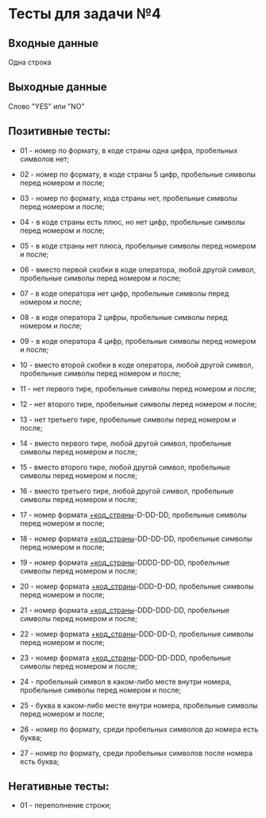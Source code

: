 ﻿# Тесты для задачи №4

## Входные данные
Одна строка

## Выходные данные
Слово "YES" или "NO"

## Позитивные тесты:
- 01 - номер по формату, в коде страны одна цифра, пробельных символов нет;
- 02 - номер по формату, в коде страны 5 цифр, пробельные символы перед номером и после;
- 03 - номер по формату, кода страны нет, пробельные символы перед номером и после;

- 04 - в коде страны есть плюс, но нет цифр, пробельные символы перед номером и после;
- 05 - в коде страны нет плюса, пробельные символы перед номером и после;
- 06 - вместо первой скобки в коде оператора, любой другой символ, пробельные символы перед номером и после;
- 07 - в коде оператора нет цифр, пробельные символы перед номером и после;
- 08 - в коде оператора 2 цифры, пробельные символы перед номером и после;
- 09 - в коде оператора 4 цифр, пробельные символы перед номером и после;
- 10 - вместо второй скобки в коде оператора, любой другой символ, пробельные символы перед номером и после;
- 11 - нет первого тире, пробельные символы перед номером и после;
- 12 - нет второго тире, пробельные символы перед номером и после;
- 13 - нет третьего тире, пробельные символы перед номером и после;
- 14 - вместо первого тире, любой другой символ, пробельные символы перед номером и после;
- 15 - вместо второго тире, любой другой символ, пробельные символы перед номером и после;
- 16 - вместо третьего тире, любой другой символ, пробельные символы перед номером и после;
- 17 - номер формата [+код_страны](код_оператора)-D-DD-DD, пробельные символы перед номером и после;
- 18 - номер формата [+код_страны](код_оператора)-DD-DD-DD, пробельные символы перед номером и после;
- 19 - номер формата [+код_страны](код_оператора)-DDDD-DD-DD, пробельные символы перед номером и после;
- 20 - номер формата [+код_страны](код_оператора)-DDD-D-DD, пробельные символы перед номером и после;
- 21 - номер формата [+код_страны](код_оператора)-DDD-DDD-DD, пробельные символы перед номером и после;
- 22 - номер формата [+код_страны](код_оператора)-DDD-DD-D, пробельные символы перед номером и после;
- 23 - номер формата [+код_страны](код_оператора)-DDD-DD-DDD, пробельные символы перед номером и после;
- 24 - пробельный символ в каком-либо месте внутри номера, пробельные символы перед номером и после;
- 25 - буква в каком-либо месте внутри номера, пробельные символы перед номером и после;
- 26 - номер по формату, среди пробельных символов до номера есть буква;
- 27 - номер по формату, среди пробельных символов после номера есть буква;

## Негативные тесты:
- 01 - переполнение строки;

